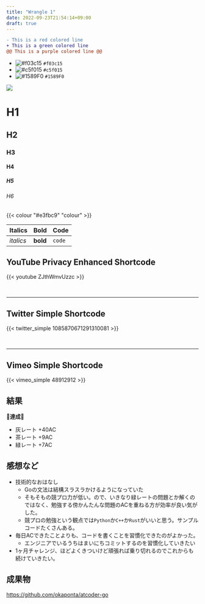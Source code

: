 ```yaml
---
title: "Wrangle 1"
date: 2022-09-23T21:54:14+09:00
draft: true
---
```



```diff
- This is a red colored line
+ This is a green colored line
@@ This is a purple colored line @@
```

- ![#f03c15](https://via.placeholder.com/15/f03c15/f03c15.png) `#f03c15`
- ![#c5f015](https://via.placeholder.com/15/c5f015/c5f015.png) `#c5f015`
- ![#1589F0](https://via.placeholder.com/15/1589F0/1589F0.png) `#1589F0`

<a><img src="https://dump.cy.md/6c736bfd11ded8cdc5e2bda009a6694a/colortext.svg"/></a>

# H1

## H2

### H3

#### H4

##### H5

###### H6

{{< colour "#e3fbc9" "colour" >}}


| Italics   | Bold     | Code   |
| --------- | -------- | ------ |
| _italics_ | **bold** | `code` |


## YouTube Privacy Enhanced Shortcode

{{< youtube ZJthWmvUzzc >}}

<br>

---

## Twitter Simple Shortcode

{{< twitter_simple 1085870671291310081 >}}

<br>

---

## Vimeo Simple Shortcode

{{< vimeo_simple 48912912 >}}

## 結果

🎉**達成**🎉

 - 灰レート +40AC
 - 茶レート +9AC
 - 緑レート +7AC

## 感想など

 - 技術的なおはなし
   - Goの文法は結構スラスラかけるようになっていた
   - そもそもの競プロ力が低い。ので、いきなり緑レートの問題とか解くのではなく、勉強する傍かんたんな問題のACを重ねる方が効率が良い気がした。
   - 競プロの勉強という観点では`Python`か`C++`か`Rust`がいいと思う。サンプルコードたくさんある。
 - 毎日ACできたことよりも、コードを書くことを習慣化できたのがよかった。
   - エンジニアでいるうちはまいにちコミットするのを習慣化していきたい
 - 1ヶ月チャレンジ、ほどよくきついけど頑張れば乗り切れるのでこれからも続けていきたい。

## 成果物

https://github.com/okaponta/atcoder-go